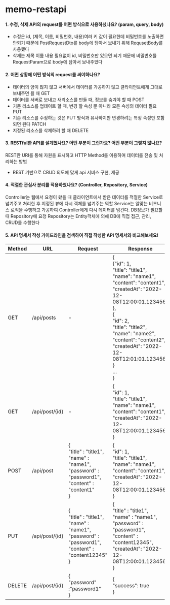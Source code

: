 # memo-restapi

#### 1. 수정, 삭제 API의 request를 어떤 방식으로 사용하셨나요? (param, query, body)
- 수정은 id, (제목, 이름, 비밀번호, 내용)여러 키 값이 필요한데 비밀번호를 노출하면 안되기 때문에 PostRequestDto를 body에 담아서 보내기 위해 RequsetBody를 사용했다
- 삭제는 제목 이름 내용 필요없이 id, 비밀번호만 있으면 되기 때문에 비밀번호를 RequestParam으로 body에 담아서 보내주었다

#### 2. 어떤 상황에 어떤 방식의 request를 써야하나요?
- 데이터의 양이 많지 않고 서버에서 데이터를 가공하지 않고 클라이언트에게 그대로 보내주면 될 때 GET
- 데이터를 서버로 보내고 새리소스를 만들 때, 정보를 숨겨야 할 때 POST
- 기존 리소스를 업데이트 할 때, 변경 할 속성 뿐 아니라 모든 속성의 데이터 필요 PUT
- 기존 리소스를 수정하는 것은 PUT 방식과 유사하지만 변경하려는 특정 속성만 포함되면 된다 PATCH
- 지정된 리소스를 삭제하려 할 때 DELETE


#### 3. RESTful한 API를 설계했나요? 어떤 부분이 그런가요? 어떤 부분이 그렇지 않나요?
REST란 URI를 통해 자원을 표시하고 HTTP Method를 이용하여 데이터를 전송 및 처리하는 방법
- REST 기반으로 CRUD 의도에 맞게 api 서비스 구현, 제공


#### 4. 적절한 관심사 분리를 적용하였나요? (Controller, Repository, Service)
Controller는 웹에서 요청이 왔을 때 클라이언트에서 받은 데이터를 적절한 Service로 넘겨주고 처리한 후 지정된 뷰에 다시 객체를 넘겨주는 역할
Service는 알맞는 비즈니스 로직을 수행하고 가공하여 Controller에게 다시 데이터를 넘긴다. DB정보가 필요할 때 Repository에 요청
Repository는 Entity객체에 의해 DB에 직접 접근, 관리, CRUD를 수행한다


#### 5. API 명세서 작성 가이드라인을 검색하여 직접 작성한 API 명세서와 비교해보세요!

| Method | URL | Request | Response                                                                                                                                                                                                                                                                                              |
| --- | --- | --- |-------------------------------------------------------------------------------------------------------------------------------------------------------------------------------------------------------------------------------------------------------------------------------------------------------|
| GET | /api/posts | - | {<br/>{"id": 1,<br/>"title": "title1",<br/>"name": "name1",<br/>"content": "content1",<br/>"createdAt": "2022-12-08T12:00:01.123456”<br/> }, <br/>{<br/>"id": 2,<br/>"title": "title2",<br/>"name": "name2",<br/>"content": "content2",<br/>"createdAt": "2022-12-08T12:01:01.123456” }<br/> … <br/>} | 
| GET | /api/post/{id} | - | {<br/>"id": 1,<br/>"title": "title1",<br/>"name": "name1",<br/>"content": "content1",<br/>"createdAt": "2022-12-08T12:00:01.123456”<br/>}                                                                                                                                                             |
| POST | /api/post | {<br/>"title" : "title1",<br/>"name" : "name1",<br/>"password" : "password1",<br/>"content" : "content1"<br/>} | {<br/>"id": 1,<br/>"title": "title1",<br/>"name": "name1",<br/>"content": "content1",<br/>"createdAt": "2022-12-08T12:00:01.123456”<br/>}                                                                                                                                                             |
| PUT | /api/post/{id} | {<br/>"title" : "title1",<br/>"name" : "name1",<br/>"password" : "password1",<br/>"content" : "content12345"<br/>} | {<br/>"title" : "title1",<br/>"name" : "name1",<br/>"password" : "password1",<br/>"content" : "content12345",<br/>"createdAt": "2022-12-08T12:00:01.123456”<br/>}                                                                                                                                                    |
| DELETE | /api/post/{id} | {<br/>"password" :"password1"<br/>} | {<br/>"success": true<br/>}                                                                                                                                                                                                                                                                           |